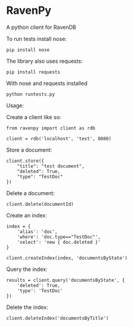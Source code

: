 RavenPy
=======

A python client for RavenDB

To run tests install nose:

    pip install nose

The library also uses requests:

	pip install requests

With nose and requests installed

	python runtests.py


Usage:

Create a client like so:

	from ravenpy import client as rdb

	client = rdb('localhost', 'test', 8080)

Store a document:

	client.store({
        "title": "test document",
        "deleted": True,
        "type": "TestDoc"
    })

Delete a document:

 	client.delete(documentId)

Create an index:

	index = {
		'alias': 'doc',
		'where': 'doc.type=="TestDoc"',
		'select': 'new { doc.deleted }'
	}

    client.createIndex(index, 'documentsByState')

Query the index:

	results = client.query('documentsByState', {
		'deleted': True,
		'type': 'TestDoc'
	})

Delete the index:

	client.deleteIndex('documentsByTitle')